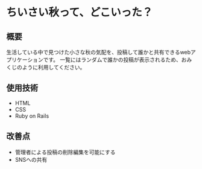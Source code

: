 # ちいさい秋って、どこいった？

## 概要
生活している中で見つけた小さな秋の気配を、投稿して誰かと共有できるwebアプリケーションです。
一覧にはランダムで誰かの投稿が表示されるため、おみくじのように利用してください。

## 使用技術
- HTML
- CSS
- Ruby on Rails

## 改善点
- 管理者による投稿の削除編集を可能にする
- SNSへの共有
